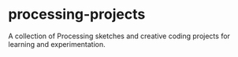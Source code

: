 # processing-projects
A collection of Processing sketches and creative coding projects for learning and experimentation.
